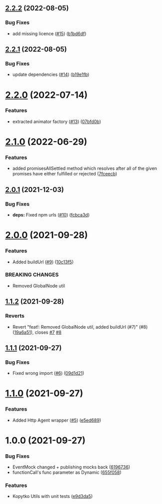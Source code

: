 ## [2.2.2](https://github.com/getndazn/kopytko-utils/compare/v2.2.1...v2.2.2) (2022-08-05)


### Bug Fixes

* add missing licence ([#15](https://github.com/getndazn/kopytko-utils/issues/15)) ([b1bd6df](https://github.com/getndazn/kopytko-utils/commit/b1bd6dfe7c44ca638c0d6bdd4c0ea3a2aa3e76da))

## [2.2.1](https://github.com/getndazn/kopytko-utils/compare/v2.2.0...v2.2.1) (2022-08-05)


### Bug Fixes

* update dependencies ([#14](https://github.com/getndazn/kopytko-utils/issues/14)) ([b19e1fb](https://github.com/getndazn/kopytko-utils/commit/b19e1fbda8d2d5f1b76accbbe09e1f27a7748b61))

# [2.2.0](https://github.com/getndazn/kopytko-utils/compare/v2.1.0...v2.2.0) (2022-07-14)


### Features

* extracted animator factory ([#13](https://github.com/getndazn/kopytko-utils/issues/13)) ([07bfd0b](https://github.com/getndazn/kopytko-utils/commit/07bfd0b36d1d6ade760aa31ee17300d27b7638d3))

# [2.1.0](https://github.com/getndazn/kopytko-utils/compare/v2.0.1...v2.1.0) (2022-06-29)


### Features

* added promisesAllSettled method which resolves after all of the given promises have either fulfilled or rejected ([7fceecb](https://github.com/getndazn/kopytko-utils/commit/7fceecb984de84de0d833b933fefa31f74c25005))

## [2.0.1](https://github.com/getndazn/kopytko-utils/compare/v2.0.0...v2.0.1) (2021-12-03)


### Bug Fixes

* **deps:** Fixed npm urls ([#10](https://github.com/getndazn/kopytko-utils/issues/10)) ([fcbca3d](https://github.com/getndazn/kopytko-utils/commit/fcbca3dcc1a8b07440b8bd0ecc5a8f34dfa7946f))

# [2.0.0](https://github.com/getndazn/kopytko-utils/compare/v1.1.2...v2.0.0) (2021-09-28)


### Features

* Added buildUrl ([#9](https://github.com/getndazn/kopytko-utils/issues/9)) ([10c13f5](https://github.com/getndazn/kopytko-utils/commit/10c13f54d1a474d0f7dc6874e1655c15f9af7874))


### BREAKING CHANGES

* Removed GlobalNode util

## [1.1.2](https://github.com/getndazn/kopytko-utils/compare/v1.1.1...v1.1.2) (2021-09-28)


### Reverts

* Revert "feat!: Removed GlobalNode util, added buildUrl (#7)" (#8) ([19a6a51](https://github.com/getndazn/kopytko-utils/commit/19a6a51446b55eaa41ae1feea4649a09747bec90)), closes [#7](https://github.com/getndazn/kopytko-utils/issues/7) [#8](https://github.com/getndazn/kopytko-utils/issues/8)

## [1.1.1](https://github.com/getndazn/kopytko-utils/compare/v1.1.0...v1.1.1) (2021-09-27)


### Bug Fixes

* Fixed wrong import ([#6](https://github.com/getndazn/kopytko-utils/issues/6)) ([09d1d21](https://github.com/getndazn/kopytko-utils/commit/09d1d21e4b50917a1c302b374bf8f49f9b446220))

# [1.1.0](https://github.com/getndazn/kopytko-utils/compare/v1.0.0...v1.1.0) (2021-09-27)


### Features

* Added Http Agent wrapper ([#5](https://github.com/getndazn/kopytko-utils/issues/5)) ([e5ed689](https://github.com/getndazn/kopytko-utils/commit/e5ed689904beb793e5fed156924200dc1a5db5c0))

# 1.0.0 (2021-09-27)


### Bug Fixes

* EventMock changed + publishing mocks back ([6196736](https://github.com/getndazn/kopytko-utils/commit/61967367d7c22545af745583f1c529a4fd05bad7))
* functionCall's func parameter as Dynamic ([655f058](https://github.com/getndazn/kopytko-utils/commit/655f05800f31d48f87cfc12cf09939f99e0b4129))


### Features

* Kopytko Utils with unit tests ([e9d3da5](https://github.com/getndazn/kopytko-utils/commit/e9d3da5ad5611592b362314c4e0697458ebdf81e))
